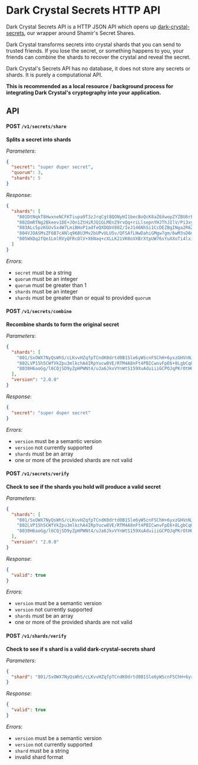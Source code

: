 # Dark Crystal Secrets HTTP API

Dark Crystal Secrets API is a HTTP JSON API which opens up [dark-crystal-secrets](https://github.com/blockades/dark-crystal-secrets), our wrapper around Shamir's Secret Shares.

Dark Crystal transforms secrets into crystal shards that you can send to trusted friends. If you lose the secret, or something happens to you, your friends can combine the shards to recover the crystal and reveal the secret.

Dark Crystal's Secrets API has no database, it does not store any secrets or shards. It is purely a computational API.

**This is recommended as a local resource / background process for integrating Dark Crystal's cryptography into your application.**

## API

#### POST `/v1/secrets/share`

**Splits a secret into shards**

_Parameters_:
```json
{
  "secret": "super duper secret",
  "quorum": 3,
  "shards": 5
}
```

_Response_:
```json
{
  "shards": [
    "801DtNqkT8HwxneNCFKTiupa9T3zJrqCgt8QONyHI1becBoQcK8aZ6XwopZYZBU6rFuDpc16rLGi4HUhuqxj3uEmOa8On4NHR2sKI7Gw/NWbIQ=",
    "802DmRTNg2Bkeev1DE+JOn1ZtHiRJQ1GLMEnZ9rvQq+riLlsepnYHJThJIlV/Pi3xyhdbwV5hQCOABgYDiC9OaNoJ1MtY0q0wbGpDfNvWUd76M=",
    "803ALc5pzKGUv5x4W7LmiBHoP1adfeQXDQbV80Z/IeJ146NhSi1CcDEZBgINga2R62se04gf6bks/O0g9JDe+gJXHvQj4EnqxsajMwLDZZpg3w=",
    "804VJOASMsZF6B7cANlq968U3Mv2bUPvULU5v/QFSAfLNwDahiGMgw7gm/6wM3sD6m9U0rLloGPvIizMJMgDkhddQrBVCqUEfxNom/qBIgnH8c=",
    "805WkDq2fQe1LmlRVyQFRcOlV+X6Naq+cXLLK2iVK0oVXBrXtpUW76sYuXXoTi4lxiwXbj+DzNpN3tn03nhgUbZiexdbiaZaeGRipQstHtTcxg="
  ]
}
```

_Errors_:
* `secret` must be a string
* `quorum` must be an integer
* `quorum` must be greater than 1
* `shards` must be an integer
* `shards` must be greater than or equal to provided `quorum`

#### POST `/v1/secrets/combine`

**Recombine shards to form the original secret**

_Parameters_:
```json
{
  "shards": [
    "801/SxOWX7NyQsWhS/cLKvvHZqfpTCndK0drtd0B1Sle6yWScnFSChH+6yxzGHVnNJD",
    "802LVP15h5CWfVkZpu3mlkchA4IRpYucw8VE/RTM4A8nFt4PBICwnvFpE6+8LgbCqO6",
    "8030H6aoGg/l6CQjSD9yZpHPWNt4/uJa6JkvVYnWtS159XuAduiiiGCPOJqPKrOtHGi"
  ],
  "version": "2.0.0"
}
```

_Response_:
```json
{
  "secret": "super duper secret"
}
```

_Errors_:
* `version` must be a semantic version
* `version` not currently supported
* `shards` must be an array
* one or more of the provided shards are not valid

#### POST `/v1/secrets/verify`

**Check to see if the shards you hold will produce a valid secret**

_Parameters_:
```json
{
  "shards": [
    "801/SxOWX7NyQsWhS/cLKvvHZqfpTCndK0drtd0B1Sle6yWScnFSChH+6yxzGHVnNJD",
    "802LVP15h5CWfVkZpu3mlkchA4IRpYucw8VE/RTM4A8nFt4PBICwnvFpE6+8LgbCqO6",
    "8030H6aoGg/l6CQjSD9yZpHPWNt4/uJa6JkvVYnWtS159XuAduiiiGCPOJqPKrOtHGi"
  ],
  "version": "2.0.0"
}
```

_Response_:
```json
{
  "valid": true
}
```

_Errors_:
* `version` must be a semantic version
* `version` not currently supported
* `shards` must be an array
* one or more of the provided shards are not valid

#### POST `/v1/shards/verify`

**Check to see if s shard is a valid dark-crystal-secrets shard**

_Parameters_:
```json
{
  "shard": "801/SxOWX7NyQsWhS/cLKvvHZqfpTCndK0drtd0B1Sle6yWScnFSChH+6yxzGHVnNJD"
}
```

_Response_:
```json
{
  "valid": true
}
```

_Errors_:
* `version` must be a semantic version
* `version` not currently supported
* `shard` must be a string
* invalid shard format
